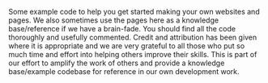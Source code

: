 Some example code to help you get started making your own websites and pages.
We also sometimes use the pages here as a knowledge base/reference if we have a brain-fade.
You should find all the code thoroughly and usefully commented.
Credit and attribution has been given where it is appropriate and we are very grateful to all those who put so much time and effort into helping others improve their skills. 
This is part of our effort to amplify the work of others and provide a knowledge base/example codebase for reference in our own development work.
